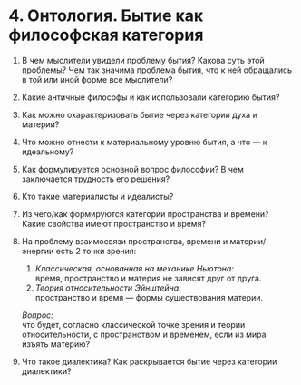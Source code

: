 # 4. Онтология. Бытие как философская категория
1. В чем мыслители увидели проблему бытия? Какова суть этой проблемы? Чем так значима проблема бытия,
что к ней обращались в той или иной форме все мыслители?
2. Какие античные философы и как использовали категорию бытия?
3. Как можно охарактеризовать бытие через категории духа и материи?
4. Что можно отнести к материальному уровню бытия, а что — к идеальному?
5. Как формулируется основной вопрос философии? В чем заключается трудность его решения?
6. Кто такие материалисты и идеалисты?
7. Из чего/как формируются категории пространства и времени? Какие свойства имеют пространство и время?
8. На проблему взаимосвязи пространства, времени и материи/энергии есть 2 точки зрения:
    1. *Классическая, основанная на механике Ньютона:*  
время, пространство и материя не зависят друг от друга.
    2. *Теория относительности Эйнштейна:*  
пространство и время — формы существования материи.  

    *Вопрос:*  
что будет, согласно классической точке зрения и теории относительности, с пространством и временем, если из
мира изъять материю?  

9. Что такое диалектика? Как раскрывается бытие через категории диалектики?